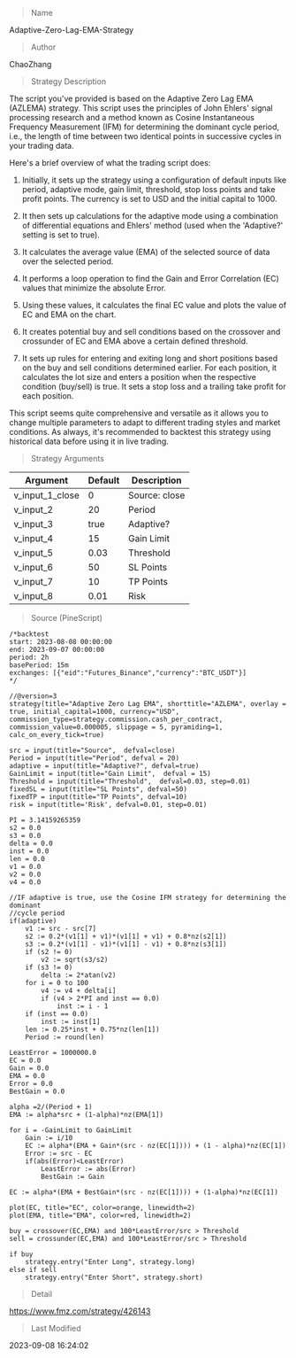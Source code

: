 
> Name

Adaptive-Zero-Lag-EMA-Strategy

> Author

ChaoZhang

> Strategy Description


The script you've provided is based on the Adaptive Zero Lag EMA (AZLEMA) strategy. This script uses the principles of John Ehlers' signal processing research and a method known as Cosine Instantaneous Frequency Measurement (IFM) for determining the dominant cycle period, i.e., the length of time between two identical points in successive cycles in your trading data.

Here's a brief overview of what the trading script does:

1. Initially, it sets up the strategy using a configuration of default inputs like period, adaptive mode, gain limit, threshold, stop loss points and take profit points. The currency is set to USD and the initial capital to 1000. 

2. It then sets up calculations for the adaptive mode using a combination of differential equations and Ehlers' method (used when the 'Adaptive?' setting is set to true). 

3. It calculates the average value (EMA) of the selected source of data over the selected period.

4. It performs a loop operation to find the Gain and Error Correlation (EC) values that minimize the absolute Error. 

5. Using these values, it calculates the final EC value and plots the value of EC and EMA on the chart. 

6. It creates potential buy and sell conditions based on the crossover and crossunder of EC and EMA above a certain defined threshold. 

7. It sets up rules for entering and exiting long and short positions based on the buy and sell conditions determined earlier. For each position, it calculates the lot size and enters a position when the respective condition (buy/sell) is true. It sets a stop loss and a trailing take profit for each position. 

This script seems quite comprehensive and versatile as it allows you to change multiple parameters to adapt to different trading styles and market conditions. As always, it's recommended to backtest this strategy using historical data before using it in live trading.

> Strategy Arguments



|Argument|Default|Description|
|----|----|----|
|v_input_1_close|0|Source: close|high|low|open|hl2|hlc3|hlcc4|ohlc4|
|v_input_2|20|Period|
|v_input_3|true|Adaptive?|
|v_input_4|15|Gain Limit|
|v_input_5|0.03|Threshold|
|v_input_6|50|SL Points|
|v_input_7|10|TP Points|
|v_input_8|0.01|Risk|


> Source (PineScript)

``` pinescript
/*backtest
start: 2023-08-08 00:00:00
end: 2023-09-07 00:00:00
period: 2h
basePeriod: 15m
exchanges: [{"eid":"Futures_Binance","currency":"BTC_USDT"}]
*/

//@version=3
strategy(title="Adaptive Zero Lag EMA", shorttitle="AZLEMA", overlay = true, initial_capital=1000, currency="USD", commission_type=strategy.commission.cash_per_contract, commission_value=0.000005, slippage = 5, pyramiding=1, calc_on_every_tick=true)

src = input(title="Source",  defval=close)
Period = input(title="Period", defval = 20)
adaptive = input(title="Adaptive?", defval=true)
GainLimit = input(title="Gain Limit",  defval = 15)
Threshold = input(title="Threshold",  defval=0.03, step=0.01)
fixedSL = input(title="SL Points", defval=50)
fixedTP = input(title="TP Points", defval=10)
risk = input(title='Risk', defval=0.01, step=0.01)

PI = 3.14159265359
s2 = 0.0
s3 = 0.0
delta = 0.0
inst = 0.0
len = 0.0
v1 = 0.0
v2 = 0.0
v4 = 0.0

//IF adaptive is true, use the Cosine IFM strategy for determining the dominant
//cycle period
if(adaptive)
    v1 := src - src[7]
    s2 := 0.2*(v1[1] + v1)*(v1[1] + v1) + 0.8*nz(s2[1])
    s3 := 0.2*(v1[1] - v1)*(v1[1] - v1) + 0.8*nz(s3[1])
    if (s2 != 0)
        v2 := sqrt(s3/s2)
    if (s3 != 0)
        delta := 2*atan(v2)
    for i = 0 to 100
        v4 := v4 + delta[i]
        if (v4 > 2*PI and inst == 0.0)
            inst := i - 1
    if (inst == 0.0)
        inst := inst[1]
    len := 0.25*inst + 0.75*nz(len[1])
    Period := round(len)

LeastError = 1000000.0
EC = 0.0
Gain = 0.0
EMA = 0.0
Error = 0.0
BestGain = 0.0

alpha =2/(Period + 1)
EMA := alpha*src + (1-alpha)*nz(EMA[1])

for i = -GainLimit to GainLimit
    Gain := i/10
    EC := alpha*(EMA + Gain*(src - nz(EC[1]))) + (1 - alpha)*nz(EC[1])
    Error := src - EC
    if(abs(Error)<LeastError)
        LeastError := abs(Error)
        BestGain := Gain

EC := alpha*(EMA + BestGain*(src - nz(EC[1]))) + (1-alpha)*nz(EC[1])

plot(EC, title="EC", color=orange, linewidth=2)
plot(EMA, title="EMA", color=red, linewidth=2)

buy = crossover(EC,EMA) and 100*LeastError/src > Threshold
sell = crossunder(EC,EMA) and 100*LeastError/src > Threshold

if buy
    strategy.entry("Enter Long", strategy.long)
else if sell
    strategy.entry("Enter Short", strategy.short)
```

> Detail

https://www.fmz.com/strategy/426143

> Last Modified

2023-09-08 16:24:02
